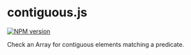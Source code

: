 contiguous.js
=============

[![NPM version](https://img.shields.io/npm/v/contiguous.svg)](https://www.npmjs.com/package/contiguous)

Check an Array for contiguous elements matching a predicate.

